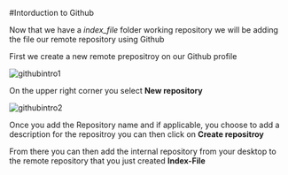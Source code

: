 #Intorduction to Github

Now that we have a *index_file* folder working repository we will be adding the file our remote repository using Github

First we create a new remote prepositroy on our Github profile

![githubintro1](https://cloud.githubusercontent.com/assets/11635523/15302647/9ef7e69c-1b79-11e6-8d07-982134879229.PNG)

On the upper right corner you select **New repository**

![githubintro2](https://cloud.githubusercontent.com/assets/11635523/15302788/50247368-1b7a-11e6-87a2-b9a771dec15d.PNG)

Once you add the Repository name and if applicable,  you choose to add a description for the repositroy you can then click on **Create repositroy**

From there you can then add the internal repository from your desktop to the remote repository that you just created **Index-File**
